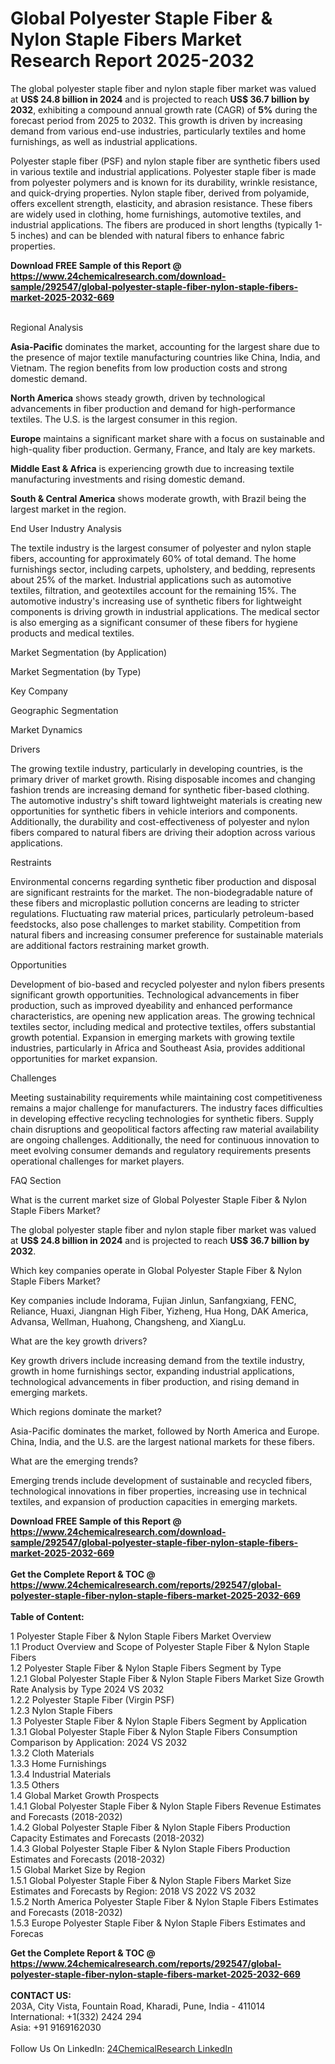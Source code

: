 <h1>Global Polyester Staple Fiber &amp; Nylon Staple Fibers Market Research Report 2025-2032</h1><p>The global polyester staple fiber and nylon staple fiber market was valued at <strong>US$ 24.8 billion in 2024</strong> and is projected to reach <strong>US$ 36.7 billion by 2032</strong>, exhibiting a compound annual growth rate (CAGR) of <strong>5%</strong> during the forecast period from 2025 to 2032. This growth is driven by increasing demand from various end-use industries, particularly textiles and home furnishings, as well as industrial applications.</p><p>
</p><p>Polyester staple fiber (PSF) and nylon staple fiber are synthetic fibers used in various textile and industrial applications. Polyester staple fiber is made from polyester polymers and is known for its durability, wrinkle resistance, and quick-drying properties. Nylon staple fiber, derived from polyamide, offers excellent strength, elasticity, and abrasion resistance. These fibers are widely used in clothing, home furnishings, automotive textiles, and industrial applications. The fibers are produced in short lengths (typically 1-5 inches) and can be blended with natural fibers to enhance fabric properties.</p><div><b>Download FREE Sample of this Report @ 
            <a href="https://www.24chemicalresearch.com/download-sample/292547/global-polyester-staple-fiber-nylon-staple-fibers-market-2025-2032-669">
            https://www.24chemicalresearch.com/download-sample/292547/global-polyester-staple-fiber-nylon-staple-fibers-market-2025-2032-669</a></b></div><br><p>
Regional Analysis</p><p>
</p><p><strong>Asia-Pacific</strong> dominates the market, accounting for the largest share due to the presence of major textile manufacturing countries like China, India, and Vietnam. The region benefits from low production costs and strong domestic demand.</p><p>
</p><p><strong>North America</strong> shows steady growth, driven by technological advancements in fiber production and demand for high-performance textiles. The U.S. is the largest consumer in this region.</p><p>
</p><p><strong>Europe</strong> maintains a significant market share with a focus on sustainable and high-quality fiber production. Germany, France, and Italy are key markets.</p><p>
</p><p><strong>Middle East &amp; Africa</strong> is experiencing growth due to increasing textile manufacturing investments and rising domestic demand.</p><p>
</p><p><strong>South &amp; Central America</strong> shows moderate growth, with Brazil being the largest market in the region.</p><p>
End User Industry Analysis</p><p>
</p><p>The textile industry is the largest consumer of polyester and nylon staple fibers, accounting for approximately 60% of total demand. The home furnishings sector, including carpets, upholstery, and bedding, represents about 25% of the market. Industrial applications such as automotive textiles, filtration, and geotextiles account for the remaining 15%. The automotive industry's increasing use of synthetic fibers for lightweight components is driving growth in industrial applications. The medical sector is also emerging as a significant consumer of these fibers for hygiene products and medical textiles.</p><p>
Market Segmentation (by Application)</p><p>
</p><p>
Market Segmentation (by Type)</p><p>
</p><p>
Key Company</p><p>
</p><p>
Geographic Segmentation</p><p>
</p><p>
Market Dynamics</p><p>
Drivers</p><p>
</p><p>The growing textile industry, particularly in developing countries, is the primary driver of market growth. Rising disposable incomes and changing fashion trends are increasing demand for synthetic fiber-based clothing. The automotive industry's shift toward lightweight materials is creating new opportunities for synthetic fibers in vehicle interiors and components. Additionally, the durability and cost-effectiveness of polyester and nylon fibers compared to natural fibers are driving their adoption across various applications.</p><p>
Restraints</p><p>
</p><p>Environmental concerns regarding synthetic fiber production and disposal are significant restraints for the market. The non-biodegradable nature of these fibers and microplastic pollution concerns are leading to stricter regulations. Fluctuating raw material prices, particularly petroleum-based feedstocks, also pose challenges to market stability. Competition from natural fibers and increasing consumer preference for sustainable materials are additional factors restraining market growth.</p><p>
Opportunities</p><p>
</p><p>Development of bio-based and recycled polyester and nylon fibers presents significant growth opportunities. Technological advancements in fiber production, such as improved dyeability and enhanced performance characteristics, are opening new application areas. The growing technical textiles sector, including medical and protective textiles, offers substantial growth potential. Expansion in emerging markets with growing textile industries, particularly in Africa and Southeast Asia, provides additional opportunities for market expansion.</p><p>
Challenges</p><p>
</p><p>Meeting sustainability requirements while maintaining cost competitiveness remains a major challenge for manufacturers. The industry faces difficulties in developing effective recycling technologies for synthetic fibers. Supply chain disruptions and geopolitical factors affecting raw material availability are ongoing challenges. Additionally, the need for continuous innovation to meet evolving consumer demands and regulatory requirements presents operational challenges for market players.</p><p>
FAQ Section</p><p>
What is the current market size of Global Polyester Staple Fiber &amp; Nylon Staple Fibers Market?</p><p>
</p><p>The global polyester staple fiber and nylon staple fiber market was valued at <strong>US$ 24.8 billion in 2024</strong> and is projected to reach <strong>US$ 36.7 billion by 2032</strong>.</p><p>
Which key companies operate in Global Polyester Staple Fiber &amp; Nylon Staple Fibers Market?</p><p>
</p><p>Key companies include Indorama, Fujian Jinlun, Sanfangxiang, FENC, Reliance, Huaxi, Jiangnan High Fiber, Yizheng, Hua Hong, DAK America, Advansa, Wellman, Huahong, Changsheng, and XiangLu.</p><p>
What are the key growth drivers?</p><p>
</p><p>Key growth drivers include increasing demand from the textile industry, growth in home furnishings sector, expanding industrial applications, technological advancements in fiber production, and rising demand in emerging markets.</p><p>
Which regions dominate the market?</p><p>
</p><p>Asia-Pacific dominates the market, followed by North America and Europe. China, India, and the U.S. are the largest national markets for these fibers.</p><p>
What are the emerging trends?</p><p>
</p><p>Emerging trends include development of sustainable and recycled fibers, technological innovations in fiber properties, increasing use in technical textiles, and expansion of production capacities in emerging markets.</p><div><b>Download FREE Sample of this Report @ 
            <a href="https://www.24chemicalresearch.com/download-sample/292547/global-polyester-staple-fiber-nylon-staple-fibers-market-2025-2032-669">
            https://www.24chemicalresearch.com/download-sample/292547/global-polyester-staple-fiber-nylon-staple-fibers-market-2025-2032-669</a></b></div><br><div><b>Get the Complete Report & TOC @ 
            <a href="https://www.24chemicalresearch.com/reports/292547/global-polyester-staple-fiber-nylon-staple-fibers-market-2025-2032-669">
            https://www.24chemicalresearch.com/reports/292547/global-polyester-staple-fiber-nylon-staple-fibers-market-2025-2032-669</a></b></div><br>
            <b>Table of Content:</b><p>1 Polyester Staple Fiber & Nylon Staple Fibers Market Overview<br />
    1.1 Product Overview and Scope of Polyester Staple Fiber & Nylon Staple Fibers<br />
    1.2 Polyester Staple Fiber & Nylon Staple Fibers Segment by Type<br />
        1.2.1 Global Polyester Staple Fiber & Nylon Staple Fibers Market Size Growth Rate Analysis by Type 2024 VS 2032<br />
        1.2.2 Polyester Staple Fiber (Virgin PSF)<br />
        1.2.3 Nylon Staple Fibers<br />
    1.3 Polyester Staple Fiber & Nylon Staple Fibers Segment by Application<br />
        1.3.1 Global Polyester Staple Fiber & Nylon Staple Fibers Consumption Comparison by Application: 2024 VS 2032<br />
        1.3.2 Cloth Materials<br />
        1.3.3 Home Furnishings<br />
        1.3.4 Industrial Materials<br />
        1.3.5 Others<br />
    1.4 Global Market Growth Prospects<br />
        1.4.1 Global Polyester Staple Fiber & Nylon Staple Fibers Revenue Estimates and Forecasts (2018-2032)<br />
        1.4.2 Global Polyester Staple Fiber & Nylon Staple Fibers Production Capacity Estimates and Forecasts (2018-2032)<br />
        1.4.3 Global Polyester Staple Fiber & Nylon Staple Fibers Production Estimates and Forecasts (2018-2032)<br />
    1.5 Global Market Size by Region<br />
        1.5.1 Global Polyester Staple Fiber & Nylon Staple Fibers Market Size Estimates and Forecasts by Region: 2018 VS 2022 VS 2032<br />
        1.5.2 North America Polyester Staple Fiber & Nylon Staple Fibers Estimates and Forecasts (2018-2032)<br />
        1.5.3 Europe Polyester Staple Fiber & Nylon Staple Fibers Estimates and Forecas</p><div><b>Get the Complete Report & TOC @ 
            <a href="https://www.24chemicalresearch.com/reports/292547/global-polyester-staple-fiber-nylon-staple-fibers-market-2025-2032-669">
            https://www.24chemicalresearch.com/reports/292547/global-polyester-staple-fiber-nylon-staple-fibers-market-2025-2032-669</a></b></div><br><b>CONTACT US:</b><br>
            203A, City Vista, Fountain Road, Kharadi, Pune, India - 411014<br>
            International: +1(332) 2424 294<br>
            Asia: +91 9169162030 <br><br>
            Follow Us On LinkedIn: <a href="https://www.linkedin.com/company/24chemicalresearch/">24ChemicalResearch LinkedIn</a>